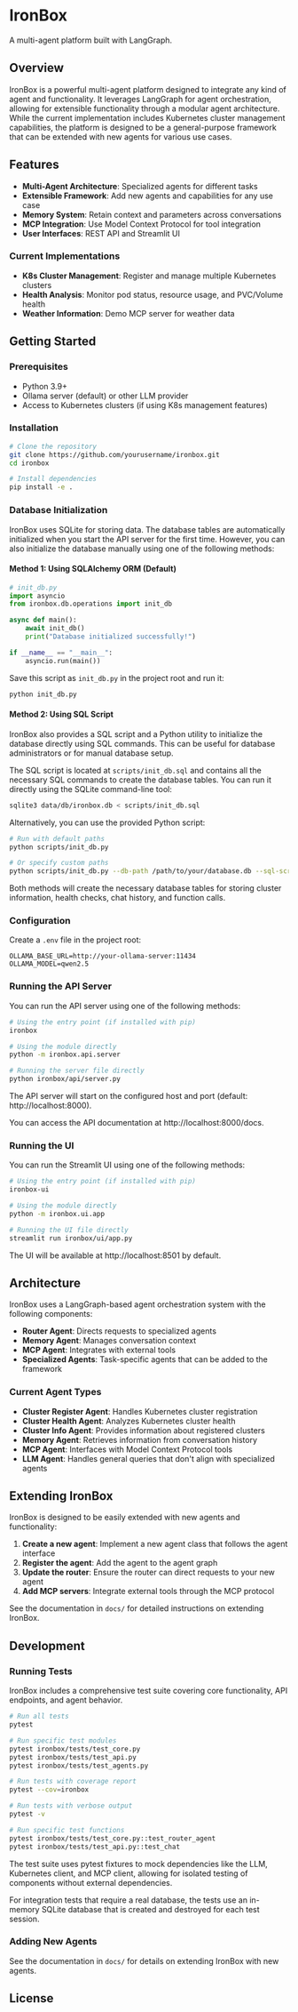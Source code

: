 # IronBox

A multi-agent platform built with LangGraph.

## Overview

IronBox is a powerful multi-agent platform designed to integrate any kind of agent and functionality. It leverages LangGraph for agent orchestration, allowing for extensible functionality through a modular agent architecture. While the current implementation includes Kubernetes cluster management capabilities, the platform is designed to be a general-purpose framework that can be extended with new agents for various use cases.

## Features

- **Multi-Agent Architecture**: Specialized agents for different tasks
- **Extensible Framework**: Add new agents and capabilities for any use case
- **Memory System**: Retain context and parameters across conversations
- **MCP Integration**: Use Model Context Protocol for tool integration
- **User Interfaces**: REST API and Streamlit UI

### Current Implementations

- **K8s Cluster Management**: Register and manage multiple Kubernetes clusters
- **Health Analysis**: Monitor pod status, resource usage, and PVC/Volume health
- **Weather Information**: Demo MCP server for weather data

## Getting Started

### Prerequisites

- Python 3.9+
- Ollama server (default) or other LLM provider
- Access to Kubernetes clusters (if using K8s management features)

### Installation

```bash
# Clone the repository
git clone https://github.com/yourusername/ironbox.git
cd ironbox

# Install dependencies
pip install -e .
```

### Database Initialization

IronBox uses SQLite for storing data. The database tables are automatically initialized when you start the API server for the first time. However, you can also initialize the database manually using one of the following methods:

#### Method 1: Using SQLAlchemy ORM (Default)

```python
# init_db.py
import asyncio
from ironbox.db.operations import init_db

async def main():
    await init_db()
    print("Database initialized successfully!")

if __name__ == "__main__":
    asyncio.run(main())
```

Save this script as `init_db.py` in the project root and run it:

```bash
python init_db.py
```

#### Method 2: Using SQL Script

IronBox also provides a SQL script and a Python utility to initialize the database directly using SQL commands. This can be useful for database administrators or for manual database setup.

The SQL script is located at `scripts/init_db.sql` and contains all the necessary SQL commands to create the database tables. You can run it directly using the SQLite command-line tool:

```bash
sqlite3 data/db/ironbox.db < scripts/init_db.sql
```

Alternatively, you can use the provided Python script:

```bash
# Run with default paths
python scripts/init_db.py

# Or specify custom paths
python scripts/init_db.py --db-path /path/to/your/database.db --sql-script /path/to/your/script.sql
```

Both methods will create the necessary database tables for storing cluster information, health checks, chat history, and function calls.

### Configuration

Create a `.env` file in the project root:

```
OLLAMA_BASE_URL=http://your-ollama-server:11434
OLLAMA_MODEL=qwen2.5
```

### Running the API Server

You can run the API server using one of the following methods:

```bash
# Using the entry point (if installed with pip)
ironbox

# Using the module directly
python -m ironbox.api.server

# Running the server file directly
python ironbox/api/server.py
```

The API server will start on the configured host and port (default: http://localhost:8000).

You can access the API documentation at http://localhost:8000/docs.

### Running the UI

You can run the Streamlit UI using one of the following methods:

```bash
# Using the entry point (if installed with pip)
ironbox-ui

# Using the module directly
python -m ironbox.ui.app

# Running the UI file directly
streamlit run ironbox/ui/app.py
```

The UI will be available at http://localhost:8501 by default.

## Architecture

IronBox uses a LangGraph-based agent orchestration system with the following components:

- **Router Agent**: Directs requests to specialized agents
- **Memory Agent**: Manages conversation context
- **MCP Agent**: Integrates with external tools
- **Specialized Agents**: Task-specific agents that can be added to the framework

### Current Agent Types
- **Cluster Register Agent**: Handles Kubernetes cluster registration
- **Cluster Health Agent**: Analyzes Kubernetes cluster health
- **Cluster Info Agent**: Provides information about registered clusters
- **Memory Agent**: Retrieves information from conversation history
- **MCP Agent**: Interfaces with Model Context Protocol tools
- **LLM Agent**: Handles general queries that don't align with specialized agents

## Extending IronBox

IronBox is designed to be easily extended with new agents and functionality:

1. **Create a new agent**: Implement a new agent class that follows the agent interface
2. **Register the agent**: Add the agent to the agent graph
3. **Update the router**: Ensure the router can direct requests to your new agent
4. **Add MCP servers**: Integrate external tools through the MCP protocol

See the documentation in `docs/` for detailed instructions on extending IronBox.

## Development

### Running Tests

IronBox includes a comprehensive test suite covering core functionality, API endpoints, and agent behavior.

```bash
# Run all tests
pytest

# Run specific test modules
pytest ironbox/tests/test_core.py
pytest ironbox/tests/test_api.py
pytest ironbox/tests/test_agents.py

# Run tests with coverage report
pytest --cov=ironbox

# Run tests with verbose output
pytest -v

# Run specific test functions
pytest ironbox/tests/test_core.py::test_router_agent
pytest ironbox/tests/test_api.py::test_chat
```

The test suite uses pytest fixtures to mock dependencies like the LLM, Kubernetes client, and MCP client, allowing for isolated testing of components without external dependencies.

For integration tests that require a real database, the tests use an in-memory SQLite database that is created and destroyed for each test session.

### Adding New Agents

See the documentation in `docs/` for details on extending IronBox with new agents.

## License

